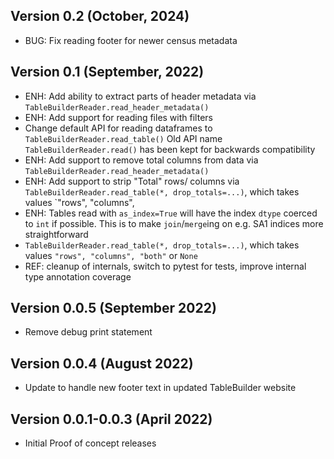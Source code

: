 ## Version 0.2 (October, 2024)
- BUG: Fix reading footer for newer census metadata

## Version 0.1 (September, 2022)

- ENH: Add ability to extract parts of header metadata via 
  `TableBuilderReader.read_header_metadata()`
- ENH: Add support for reading files with filters
- Change default API for reading dataframes to `TableBuilderReader.read_table()`
  Old API name `TableBuilderReader.read()` has been kept for backwards compatibility
- ENH: Add support to remove total columns from data via
  `TableBuilderReader.read_header_metadata()`
- ENH: Add support to strip "Total" rows/ columns via 
  `TableBuilderReader.read_table(*, drop_totals=...)`, which takes values `"rows", "columns", 
- ENH: Tables read with `as_index=True` will have the index `dtype` coerced to `int` if possible.
  This is to make `join`/`merge`ing on e.g. SA1 indices more straightforward
- 
  `TableBuilderReader.read_table(*, drop_totals=...)`, which takes values `"rows", "columns",
  "both"` or `None`
- REF: cleanup of internals, switch to pytest for tests, improve internal type annotation coverage


## Version 0.0.5 (September 2022)
- Remove debug print statement

## Version 0.0.4 (August 2022)
- Update to handle new footer text in updated TableBuilder website

## Version 0.0.1-0.0.3 (April 2022)

- Initial Proof of concept releases